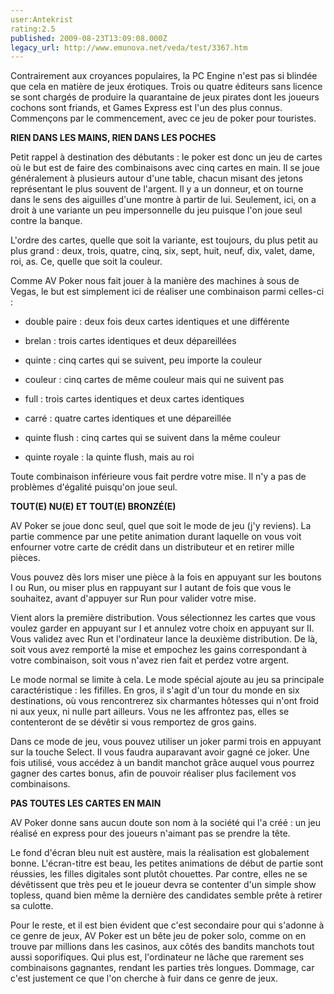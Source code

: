 ```yaml
---
user:Antekrist
rating:2.5
published: 2009-08-23T13:09:08.000Z
legacy_url: http://www.emunova.net/veda/test/3367.htm
---
```

Contrairement aux croyances populaires, la PC Engine n'est pas si blindée que cela en matière de jeux érotiques. Trois ou quatre éditeurs sans licence se sont chargés de produire la quarantaine de jeux pirates dont les joueurs cochons sont friands, et Games Express est l'un des plus connus. Commençons par le commencement, avec ce jeu de poker pour touristes.  

  

**RIEN DANS LES MAINS, RIEN DANS LES POCHES**  

Petit rappel à destination des débutants : le poker est donc un jeu de cartes où le but est de faire des combinaisons avec cinq cartes en main. Il se joue généralement à plusieurs autour d'une table, chacun misant des jetons représentant le plus souvent de l'argent. Il y a un donneur, et on tourne dans le sens des aiguilles d'une montre à partir de lui. Seulement, ici, on a droit à une variante un peu impersonnelle du jeu puisque l'on joue seul contre la banque.  

L'ordre des cartes, quelle que soit la variante, est toujours, du plus petit au plus grand : deux, trois, quatre, cinq, six, sept, huit, neuf, dix, valet, dame, roi, as. Ce, quelle que soit la couleur.  

Comme AV Poker nous fait jouer à la manière des machines à sous de Vegas, le but est simplement ici de réaliser une combinaison parmi celles-ci :  

- double paire : deux fois deux cartes identiques et une différente  

- brelan : trois cartes identiques et deux dépareillées  

- quinte : cinq cartes qui se suivent, peu importe la couleur  

- couleur : cinq cartes de même couleur mais qui ne suivent pas  

- full : trois cartes identiques et deux cartes identiques  

- carré : quatre cartes identiques et une dépareillée  

- quinte flush : cinq cartes qui se suivent dans la même couleur  

- quinte royale : la quinte flush, mais au roi  

Toute combinaison inférieure vous fait perdre votre mise. Il n'y a pas de problèmes d'égalité puisqu'on joue seul.  

  

**TOUT(E) NU(E) ET TOUT(E) BRONZÉ(E)**  

AV Poker se joue donc seul, quel que soit le mode de jeu (j'y reviens). La partie commence par une petite animation durant laquelle on vous voit enfourner votre carte de crédit dans un distributeur et en retirer mille pièces.  

Vous pouvez dès lors miser une pièce à la fois en appuyant sur les boutons I ou Run, ou miser plus en rappuyant sur I autant de fois que vous le souhaitez, avant d'appuyer sur Run pour valider votre mise.  

Vient alors la première distribution. Vous sélectionnez les cartes que vous voulez garder en appuyant sur I et annulez votre choix en appuyant sur II. Vous validez avec Run et l'ordinateur lance la deuxième distribution. De là, soit vous avez remporté la mise et empochez les gains correspondant à votre combinaison, soit vous n'avez rien fait et perdez votre argent.  

  

Le mode normal se limite à cela. Le mode spécial ajoute au jeu sa principale caractéristique : les fifilles. En gros, il s'agit d'un tour du monde en six destinations, où vous rencontrerez six charmantes hôtesses qui n'ont froid ni aux yeux, ni nulle part ailleurs. Vous ne les affrontez pas, elles se contenteront de se dévêtir si vous remportez de gros gains.  

Dans ce mode de jeu, vous pouvez utiliser un joker parmi trois en appuyant sur la touche Select. Il vous faudra auparavant avoir gagné ce joker. Une fois utilisé, vous accédez à un bandit manchot grâce auquel vous pourrez gagner des cartes bonus, afin de pouvoir réaliser plus facilement vos combinaisons.  

  

**PAS TOUTES LES CARTES EN MAIN**  

AV Poker donne sans aucun doute son nom à la société qui l'a créé : un jeu réalisé en express pour des joueurs n'aimant pas se prendre la tête.  

Le fond d'écran bleu nuit est austère, mais la réalisation est globalement bonne. L'écran-titre est beau, les petites animations de début de partie sont réussies, les filles digitales sont plutôt chouettes. Par contre, elles ne se dévêtissent que très peu et le joueur devra se contenter d'un simple show topless, quand bien même la dernière des candidates semble prête à retirer sa culotte.  

Pour le reste, et il est bien évident que c'est secondaire pour qui s'adonne à ce genre de jeux, AV Poker est un bête jeu de poker solo, comme on en trouve par millions dans les casinos, aux côtés des bandits manchots tout aussi soporifiques. Qui plus est, l'ordinateur ne lâche que rarement ses combinaisons gagnantes, rendant les parties très longues. Dommage, car c'est justement ce que l'on cherche à fuir dans ce genre de jeux.